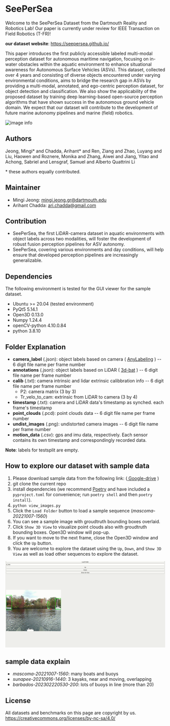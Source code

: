 # SeePerSea
Welcome to the SeePerSea Dataset from the Dartmouth Reality and Robotics Lab!
Our paper is currently under review for IEEE Transaction on Field Robotics (T-FR)!

__our dataset website__:  https://seepersea.github.io/


This paper introduces the first publicly accessible labeled multi-modal perception dataset 
for autonomous maritime navigation, focusing on in-water obstacles within the aquatic environment to enhance situational awareness for Autonomous Surface Vehicles (ASVs). This dataset, collected over 4 years and consisting of diverse objects encountered under varying environmental conditions, aims to bridge the research gap in ASVs by providing a multi-modal, annotated, and ego-centric perception dataset, for object detection and classification. We also show the applicability of the proposed dataset by training deep learning-based open-source perception algorithms that have shown success in the autonomous ground vehicle domain. We expect that our dataset will contribute to the development of future marine autonomy pipelines and marine (field) robotics.


![image info](./img/t-fr-busan.gif)


## Authors
Jeong, Mingi* and Chadda, Arihant* and Ren, Ziang and Zhao, Luyang and Liu, Haowen and Roznere, 
Monika and Zhang, Aiwei and Jiang, Yitao and Achong, Sabriel and Lensgraf, Samuel and Alberto Quattrini Li

\* these authors equally contributed.

## Maintainer
* Mingi Jeong: mingi.jeong.gr@dartmouth.edu
* Arihant Chadda: ari.chadda@gmail.com

## Contribution
* SeePerSea, the first LiDAR-camera dataset in aquatic environments with object labels across two modalities, will foster the development of robust fusion perception pipelines for ASV autonomy.
* SeePerSea, covering various environments and day conditions, will help ensure that developed perception pipelines are increasingly generalizable.

## Dependencies
The following environment is tested for the GUI viewer for the sample dataset.
* Ubuntu >= 20.04 (tested environment)
* PyQt5 5.14.1
* Open3D 0.13.0
* Numpy 1.24.4
* openCV-python 4.10.0.84
* python 3.8.10

## Folder Explanation
* __camera_label__ (.json): object labels based on camera ( [AnyLabeling](https://github.com/vietanhdev/anylabeling)
) -- 6 digit file name per frame number 
* __annotations__ (.json): object labels based on LiDAR ( [3d-bat](https://github.com/walzimmer/3d-bat)
) -- 6 digit file name per frame number
* __calib__ (.txt): camera intrinsic and lidar extrinsic calibbration info -- 6 digit file name per frame number
    * P2: camera matrix (3 by 3)
    * Tr_velo_to_cam: extrinsic from LiDAR to camera (3 by 4)
* __timestamp__ (.txt): camera and LiDAR data's timestamp as synched. each frame's timestamp
* __point_clouds__ (.pcd): point clouds data -- 6 digit file name per frame number
* __undist_images__ (.png): undistorted camera images -- 6 digit file name per frame number
* __motion_data__ (.csv): gps and imu data, respectively. Each sensor contains its own timestamp and correspondingly recorded data.

__Note__: labels for testsplit are empty.

## How to explore our dataset with sample data
1. Please download sample data from the following link: ([ Google-drive](https://drive.google.com/drive/folders/1KuhWh7KSmzg62b88LVoL_3oEM5HWLCfe?usp=sharing)
)
2. git clone the current repo
3. install dependencies (we recommend [Poetry](https://python-poetry.org/) and have included a `pyproject.toml` for convenience; run `poetry shell` and then `poetry install`). 
4. `python view_images.py`
5. Click the `Load Folder` button to load a sample sequence (_mascoma-20221007-1560_)
6. You can see a sample image with groudtruth bounding boxes overlaid.
7. Click `Show 3D View` to visualize point clouds also with groudtruth bounding boxes. Open3D window will pop-up.
8. If you want to move to the next frame, close the Open3D window and click the `Up` button.
9. You are welcome to explore the dataset using the `Up`, `Down`, and `Show 3D View` as well as load other sequences to explore the dataset. 

![instruction](./img/instruction.gif)

## sample data explain
* _mascoma-20221007-1560_: many boats and buoys
* _sunapee-20210916-1440_: 3 kayaks, near and moving, overlapping
* _barbados-202302220530-200_: lots of buoys in line (more than 20)


## License
All datasets and benchmarks on this page are copyright by us.
https://creativecommons.org/licenses/by-nc-sa/4.0/
